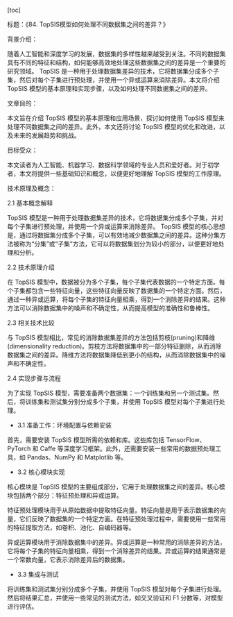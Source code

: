 
[toc]                    
                
                
标题：《84. TopSIS模型如何处理不同数据集之间的差异？》

背景介绍：

随着人工智能和深度学习的发展，数据集的多样性越来越受到关注。不同的数据集具有不同的特征和结构，如何能够高效地处理这些数据集之间的差异是一个重要的研究领域。 TopSIS 是一种用于处理数据集差异的技术，它将数据集分成多个子集，然后对每个子集进行预处理，并使用一个异或运算来消除差异。本文将介绍 TopSIS 模型的基本原理和实现步骤，以及如何处理不同数据集之间的差异。

文章目的：

本文旨在介绍 TopSIS 模型的基本原理和应用场景，探讨如何使用 TopSIS 模型来处理不同数据集之间的差异。此外，本文还将讨论 TopSIS 模型的优化和改进，以及未来的发展趋势和挑战。

目标受众：

本文读者为人工智能、机器学习、数据科学领域的专业人员和爱好者。对于初学者，本文将提供一些基础知识和概念，以便更好地理解 TopSIS 模型的工作原理。

技术原理及概念：

2.1 基本概念解释

TopSIS 模型是一种用于处理数据集差异的技术，它将数据集分成多个子集，并对每个子集进行预处理，并使用一个异或运算来消除差异。 TopSIS 模型的核心思想是，通过将数据集分成多个子集，可以有效地减少数据集之间的差异。这种分集方法被称为“分集”或“子集”方法，它可以将数据集划分为较小的部分，以便更好地处理和分析。

2.2 技术原理介绍

在 TopSIS 模型中，数据被分为多个子集，每个子集代表数据的一个特定方面。每个子集都包含一些特征向量，这些特征向量反映了数据集的一个特定方面。然后，通过一种异或运算，将每个子集的特征向量相乘，得到一个消除差异的结果。这种方法可以消除数据集中的噪声和不确定性，从而提高模型的准确性和鲁棒性。

2.3 相关技术比较

与 TopSIS 模型相比，常见的消除数据集差异的方法包括剪枝(pruning)和降维(dimensionality reduction)。剪枝方法将数据集中的一部分特征删除，从而消除数据集之间的差异。降维方法将数据集降低到更小的结构，从而消除数据集中的噪声和不确定性。

2.4 实现步骤与流程

为了实现 TopSIS 模型，需要准备两个数据集：一个训练集和另一个测试集。然后，将训练集和测试集分别分成多个子集，并使用 TopSIS 模型对每个子集进行处理。

- 3.1 准备工作：环境配置与依赖安装

首先，需要安装 TopSIS 模型所需的依赖和库。这些库包括 TensorFlow、PyTorch 和 Caffe 等深度学习框架。此外，还需要安装一些常用的数据预处理工具，如 Pandas、NumPy 和 Matplotlib 等。

- 3.2 核心模块实现

核心模块是 TopSIS 模型的主要组成部分，它用于处理数据集之间的差异。核心模块包括两个部分：特征预处理和异或运算。

特征预处理模块用于从原始数据中提取特征向量。特征向量是用于表示数据集的向量，它们反映了数据集的一个特定方面。在特征预处理过程中，需要使用一些常用的特征提取方法，如卷积、池化、自编码器等。

异或运算模块用于消除数据集中的差异。异或运算是一种常用的消除差异的方法，它将每个子集的特征向量相乘，得到一个消除差异的结果。异或运算的结果通常是一个常数向量，它表示消除差异后的数据集。

- 3.3 集成与测试

将训练集和测试集分别分成多个子集，并使用 TopSIS 模型对每个子集进行处理。然后将结果汇总，并使用一些常见的测试方法，如交叉验证和 F1 分数等，对模型进行评估。

